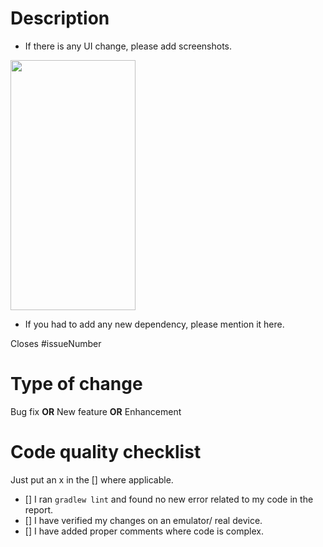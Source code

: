 # Description

* If there is any UI change, please add screenshots.
<img src="ADD_LINK_HERE" height="400px" width = "200px"/>

* If you had to add any new dependency, please mention it here.

Closes #issueNumber

# Type of change
Bug fix **OR** New feature **OR** Enhancement

# Code quality checklist
Just put an x in the [] where applicable.
- [] I ran `gradlew lint` and found no new error related to my code in the report.
- [] I have verified my changes on an emulator/ real device.
- [] I have added proper comments where code is complex.
